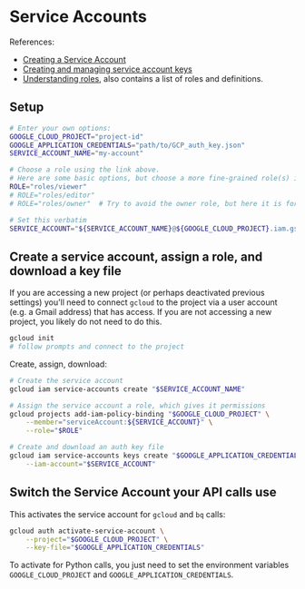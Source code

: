 # Service Accounts

References:

- [Creating a Service Account](https://cloud.google.com/iam/docs/creating-managing-service-accounts#creating)
- [Creating and managing service account keys](https://cloud.google.com/iam/docs/creating-managing-service-account-keys)
- [Understanding roles](https://cloud.google.com/iam/docs/understanding-roles), also contains a list of roles and definitions.

<!-- - https://cloud.google.com/iam/docs/granting-changing-revoking-access
- https://cloud.google.com/iam/docs/manage-access-other-resources
    - bigquery has a separate sdk: https://cloud.google.com/bigquery/docs/reference/bq-cli-reference#bq_add-iam-policy-binding
- https://cloud.google.com/iam/docs/understanding-roles#predefined
- https://cloud.google.com/sdk/gcloud/reference/resource-manager -->

## Setup

```bash
# Enter your own options:
GOOGLE_CLOUD_PROJECT="project-id"
GOOGLE_APPLICATION_CREDENTIALS="path/to/GCP_auth_key.json"
SERVICE_ACCOUNT_NAME="my-account"

# Choose a role using the link above.
# Here are some basic options, but choose a more fine-grained role(s) if you can.
ROLE="roles/viewer"
# ROLE="roles/editor"
# ROLE="roles/owner"  # Try to avoid the owner role, but here it is for convenience.

# Set this verbatim
SERVICE_ACCOUNT="${SERVICE_ACCOUNT_NAME}@${GOOGLE_CLOUD_PROJECT}.iam.gserviceaccount.com"
```

## Create a service account, assign a role, and download a key file

If you are accessing a new project (or perhaps deactivated previous settings)
you'll need to connect `gcloud` to the project via a
user account (e.g. a Gmail address) that has access.
If you are not accessing a new project, you likely do not need to do this.

```bash
gcloud init
# follow prompts and connect to the project
```

Create, assign, download:

```bash
# Create the service account
gcloud iam service-accounts create "$SERVICE_ACCOUNT_NAME"

# Assign the service account a role, which gives it permissions
gcloud projects add-iam-policy-binding "$GOOGLE_CLOUD_PROJECT" \
    --member="serviceAccount:${SERVICE_ACCOUNT}" \
    --role="$ROLE"

# Create and download an auth key file
gcloud iam service-accounts keys create "$GOOGLE_APPLICATION_CREDENTIALS" \
    --iam-account="$SERVICE_ACCOUNT"
```

## Switch the Service Account your API calls use

This activates the service account for `gcloud` and `bq` calls:

```bash
gcloud auth activate-service-account \
    --project="$GOOGLE_CLOUD_PROJECT" \
    --key-file="$GOOGLE_APPLICATION_CREDENTIALS"
```

To activate for Python calls, you just need to set the environment variables
`GOOGLE_CLOUD_PROJECT` and `GOOGLE_APPLICATION_CREDENTIALS`.
